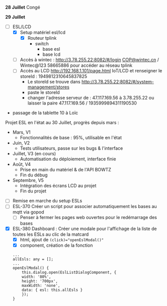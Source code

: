 **28 Juillet**
Congé

**29 Juillet**
- [ ] ESL/LCD
    - [x] Setup matériel esl/lcd
        - [x] Routeur tplink
            - switch
                - base esl
                - base lcd
    - [ ] Accès à wintec  : http://3.78.255.22:8082/#/login COP@wintec.cn / Wintec@123
        58665886 pour accéder au réseau tplink
    - [ ] Accès au LCD http://192.168.1.101/page.html IoT/LCD et renseigner le storeId : 1949812310645837825
        - Le storeId se trouve dans http://3.78.255.22:8082/#/system-management/stores
        - paste le storeId 
        - changer l'adresse serveur de : 47.117.169.56 à  3.78.255.22
                        ou laisser la paire 47.117.169.56 / 1935999894311190530
- passage de la tablette 10 à Loïc

Projet ESL en l'état au 30 Juillet, progrès depuis mars :
- Mars, V1 
    - Fonctionnalités de base : 95%, utilisable en l'état
- Juin, V2 
    - Tests utilisateurs, passe sur les bugs & l'interface
- Juillet, V3 (en cours)
    - Automatisation du déploiement, interface finie
- Août, V4 
    - Prise en main du matériel  & de l'API BOWTZ
    - Fin du débug
- Septembre, V5
    - Intégration des écrans LCD au projet
    - Fin du projet
- [ ] Remise en marche du setup ESLs
- [ ] ESL-370 Créer un script pour associer automatiquement les bases au mqtt via gopod
    - [ ] Penser à fermer les pages web ouvertes pour le redémarrage des bases
- [x] ESL-380 Dashboard : Créer une modale pour l'affichage de la liste de toutes les ESLs au clic de la matcard
    - [x] html, ajout de ```(click)="openEslModal()"```
    - [x] component, création de la fonction 
    ```
    ...
    allEsls: any = [];
    ...
    openEslModal() {
        this.dialog.open(EslListDialogComponent, {
        width: '80%',
        height: '700px',
        maxWidth: 'none',
        data: { esl: this.allEsls }
        });
    }
    ```
